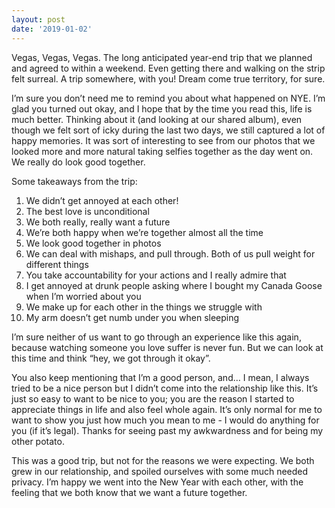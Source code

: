 ```yaml
---
layout: post
date: '2019-01-02'
---
```


Vegas, Vegas, Vegas. The long anticipated year-end trip that we planned and agreed to within a weekend. Even getting there and walking on the strip felt surreal. A trip somewhere, with you! Dream come true territory, for sure.

I’m sure you don’t need me to remind you about what happened on NYE. I’m glad you turned out okay, and I hope that by the time you read this, life is much better. Thinking about it (and looking at our shared album), even though we felt sort of icky during the last two days, we still captured a lot of happy memories. It was sort of interesting to see from our photos that we looked more and more natural taking selfies together as the day went on. We really do look good together.

Some takeaways from the trip:

1. We didn’t get annoyed at each other!
2. The best love is unconditional
3. We both really, really want a future
4. We’re both happy when we’re together almost all the time
5. We look good together in photos
6. We can deal with mishaps, and pull through. Both of us pull weight for different things
7. You take accountability for your actions and I really admire that
8. I get annoyed at drunk people asking where I bought my Canada Goose when I’m worried about you
9. We make up for each other in the things we struggle with
10. My arm doesn’t get numb under you when sleeping

I’m sure neither of us want to go through an experience like this again, because watching someone you love suffer is never fun. But we can look at this time and think “hey, we got through it okay”. 

You also keep mentioning that I’m a good person, and… I mean, I always tried to be a nice person but I didn’t come into the relationship like this. It’s just so easy to want to be nice to you; you are the reason I started to appreciate things in life and also feel whole again. It’s only normal for me to want to show you just how much you mean to me - I would do anything for you (if it’s legal). Thanks for seeing past my awkwardness and for being my other potato. 

This was a good trip, but not for the reasons we were expecting. We both grew in our relationship, and spoiled ourselves with some much needed privacy. I’m happy we went into the New Year with each other, with the feeling that we both know that we want a future together.